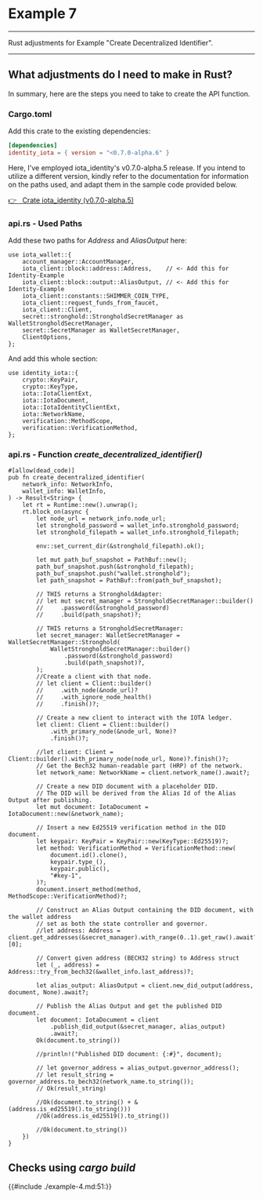 # Example 7

---

Rust adjustments for Example "Create Decentralized Identifier".

---

## What adjustments do I need to make in Rust?

In summary, here are the steps you need to take to create the API function.

### Cargo.toml

Add this crate to the existing dependencies:

```toml
[dependencies]
identity_iota = { version = "<0.7.0-alpha.6" }
```

Here, I've employed iota_identity's v0.7.0-alpha.5 release. If you intend to utilize a different version, kindly refer to the documentation for information on the paths used, and adapt them in the sample code provided below.

<a href="https://docs.rs/identity_iota/0.7.0-alpha.5/identity_iota/" target="_blank">👉 &nbsp; Crate iota_identity (v0.7.0-alpha.5)</a>

### api.rs - Used Paths

Add these two paths for _Address_ and _AliasOutput_ here:

```rust,ignore
use iota_wallet::{
    account_manager::AccountManager,
    iota_client::block::address::Address,    // <- Add this for Identity-Example
    iota_client::block::output::AliasOutput, // <- Add this for Identity-Example
    iota_client::constants::SHIMMER_COIN_TYPE,
    iota_client::request_funds_from_faucet,
    iota_client::Client,
    secret::stronghold::StrongholdSecretManager as WalletStrongholdSecretManager,
    secret::SecretManager as WalletSecretManager,
    ClientOptions,
};
```

And add this whole section:

```rust,ignore
use identity_iota::{
    crypto::KeyPair,
    crypto::KeyType,
    iota::IotaClientExt,
    iota::IotaDocument,
    iota::IotaIdentityClientExt,
    iota::NetworkName,
    verification::MethodScope,
    verification::VerificationMethod,
};
```

### api.rs - Function _create_decentralized_identifier()_

```rust,ignore
#[allow(dead_code)]
pub fn create_decentralized_identifier(
    network_info: NetworkInfo,
    wallet_info: WalletInfo,
) -> Result<String> {
    let rt = Runtime::new().unwrap();
    rt.block_on(async {
        let node_url = network_info.node_url;
        let stronghold_password = wallet_info.stronghold_password;
        let stronghold_filepath = wallet_info.stronghold_filepath;

        env::set_current_dir(&stronghold_filepath).ok();

        let mut path_buf_snapshot = PathBuf::new();
        path_buf_snapshot.push(&stronghold_filepath);
        path_buf_snapshot.push("wallet.stronghold");
        let path_snapshot = PathBuf::from(path_buf_snapshot);

        // THIS returns a StrongholdAdapter:
        // let mut secret_manager = StrongholdSecretManager::builder()
        //     .password(&stronghold_password)
        //     .build(path_snapshot)?;

        // THIS returns a StrongholdSecretManager:
        let secret_manager: WalletSecretManager = WalletSecretManager::Stronghold(
            WalletStrongholdSecretManager::builder()
                .password(&stronghold_password)
                .build(path_snapshot)?,
        );
        //Create a client with that node.
        // let client = Client::builder()
        //     .with_node(&node_url)?
        //     .with_ignore_node_health()
        //     .finish()?;

        // Create a new client to interact with the IOTA ledger.
        let client: Client = Client::builder()
            .with_primary_node(&node_url, None)?
            .finish()?;

        //let client: Client = Client::builder().with_primary_node(node_url, None)?.finish()?;
        // Get the Bech32 human-readable part (HRP) of the network.
        let network_name: NetworkName = client.network_name().await?;

        // Create a new DID document with a placeholder DID.
        // The DID will be derived from the Alias Id of the Alias Output after publishing.
        let mut document: IotaDocument = IotaDocument::new(&network_name);

        // Insert a new Ed25519 verification method in the DID document.
        let keypair: KeyPair = KeyPair::new(KeyType::Ed25519)?;
        let method: VerificationMethod = VerificationMethod::new(
            document.id().clone(),
            keypair.type_(),
            keypair.public(),
            "#key-1",
        )?;
        document.insert_method(method, MethodScope::VerificationMethod)?;

        // Construct an Alias Output containing the DID document, with the wallet address
        // set as both the state controller and governor.
        //let address: Address = client.get_addresses(&secret_manager).with_range(0..1).get_raw().await?[0];

        // Convert given address (BECH32 string) to Address struct
        let (_, address) = Address::try_from_bech32(&wallet_info.last_address)?;

        let alias_output: AliasOutput = client.new_did_output(address, document, None).await?;

        // Publish the Alias Output and get the published DID document.
        let document: IotaDocument = client
            .publish_did_output(&secret_manager, alias_output)
            .await?;
        Ok(document.to_string())

        //println!("Published DID document: {:#}", document);

        // let governor_address = alias_output.governor_address();
        // let result_string = governor_address.to_bech32(network_name.to_string());
        // Ok(result_string)

        //Ok(document.to_string() + &(address.is_ed25519().to_string()))
        //Ok(address.is_ed25519().to_string())

        //Ok(document.to_string())
    })
}
```

## Checks using _cargo build_

{{#include ./example-4.md:51:}}

